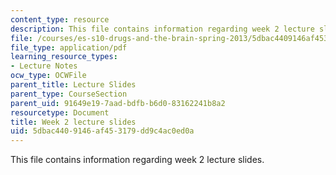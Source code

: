 ```yaml
---
content_type: resource
description: This file contains information regarding week 2 lecture slides.
file: /courses/es-s10-drugs-and-the-brain-spring-2013/5dbac4409146af453179dd9c4ac0ed0a_MITES_S10S13_Week2.pdf
file_type: application/pdf
learning_resource_types:
- Lecture Notes
ocw_type: OCWFile
parent_title: Lecture Slides
parent_type: CourseSection
parent_uid: 91649e19-7aad-bdfb-b6d0-83162241b8a2
resourcetype: Document
title: Week 2 lecture slides
uid: 5dbac440-9146-af45-3179-dd9c4ac0ed0a
---
```

This file contains information regarding week 2 lecture slides.

